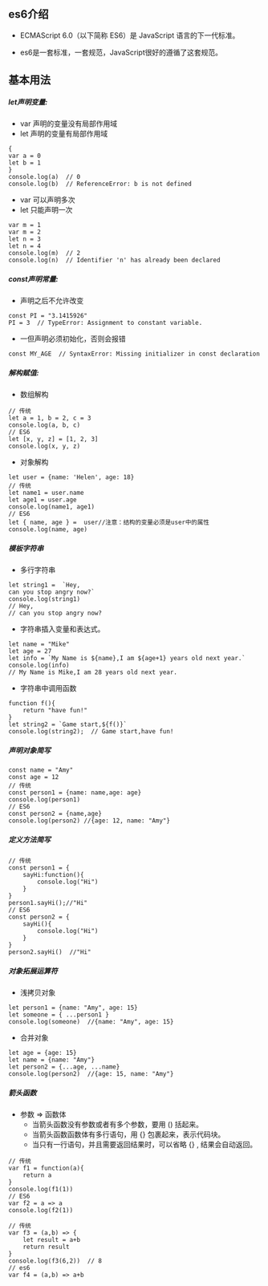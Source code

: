 ## es6介绍
- ECMAScript 6.0（以下简称 ES6）是 JavaScript 语言的下一代标准。  

- es6是一套标准，一套规范，JavaScript很好的遵循了这套规范。  

## 基本用法
##### let声明变量:
- var 声明的变量没有局部作用域
- let 声明的变量有局部作用域
```
{
var a = 0
let b = 1
}
console.log(a)  // 0
console.log(b)  // ReferenceError: b is not defined
```
- var 可以声明多次
- let 只能声明一次
```
var m = 1
var m = 2
let n = 3
let n = 4
console.log(m)  // 2
console.log(n)  // Identifier 'n' has already been declared
```
##### const声明常量:
- 声明之后不允许改变  
```   
const PI = "3.1415926"
PI = 3  // TypeError: Assignment to constant variable.
```
- 一但声明必须初始化，否则会报错

```
const MY_AGE  // SyntaxError: Missing initializer in const declaration
```
##### 解构赋值:
- 数组解构
```
// 传统
let a = 1, b = 2, c = 3
console.log(a, b, c)
// ES6
let [x, y, z] = [1, 2, 3]
console.log(x, y, z)
```
- 对象解构
```
let user = {name: 'Helen', age: 18}
// 传统
let name1 = user.name
let age1 = user.age
console.log(name1, age1)
// ES6
let { name, age } =  user//注意：结构的变量必须是user中的属性
console.log(name, age)
```
##### 模板字符串
- 多行字符串
```
let string1 =  `Hey,
can you stop angry now?`
console.log(string1)
// Hey,
// can you stop angry now?
```
- 字符串插入变量和表达式。
```
let name = "Mike"
let age = 27
let info = `My Name is ${name},I am ${age+1} years old next year.`
console.log(info)
// My Name is Mike,I am 28 years old next year.
```
- 字符串中调用函数
```
function f(){
    return "have fun!"
}
let string2 = `Game start,${f()}`
console.log(string2);  // Game start,have fun!
```
##### 声明对象简写
```
const name = "Amy"
const age = 12
// 传统
const person1 = {name: name,age: age}
console.log(person1)
// ES6
const person2 = {name,age}
console.log(person2) //{age: 12, name: "Amy"}
```
##### 定义方法简写
```
// 传统
const person1 = {
    sayHi:function(){
        console.log("Hi")
    }
}
person1.sayHi();//"Hi"
// ES6
const person2 = {
    sayHi(){
        console.log("Hi")
    }
}
person2.sayHi()  //"Hi"
```
##### 对象拓展运算符
- 浅拷贝对象
```
let person1 = {name: "Amy", age: 15}
let someone = { ...person1 }
console.log(someone)  //{name: "Amy", age: 15}
```
- 合并对象
```
let age = {age: 15}
let name = {name: "Amy"}
let person2 = {...age, ...name}
console.log(person2)  //{age: 15, name: "Amy"}
```
##### 箭头函数
- 参数 => 函数体
  - 当箭头函数没有参数或者有多个参数，要用 () 括起来。
  - 当箭头函数函数体有多行语句，用 {} 包裹起来，表示代码块。
  - 当只有一行语句，并且需要返回结果时，可以省略 {} , 结果会自动返回。 
```
// 传统
var f1 = function(a){
    return a
}
console.log(f1(1))
// ES6
var f2 = a => a
console.log(f2(1))
```
```
// 传统
var f3 = (a,b) => {
    let result = a+b
    return result
}
console.log(f3(6,2))  // 8
// es6
var f4 = (a,b) => a+b
```
